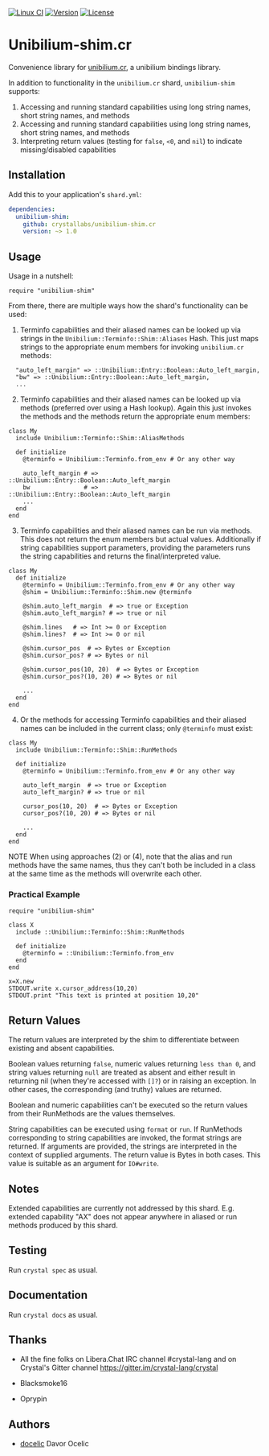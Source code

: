 [![Linux CI](https://github.com/crystallabs/unibilium-shim.cr/workflows/Linux%20CI/badge.svg)](https://github.com/crystallabs/unibilium-shim.cr/actions?query=workflow%3A%22Linux+CI%22+event%3Apush+branch%3Amaster)
[![Version](https://img.shields.io/github/tag/crystallabs/unibilium-shim.cr.svg?maxAge=360)](https://github.com/crystallabs/unibilium-shim.cr/releases/latest)
[![License](https://img.shields.io/github/license/crystallabs/unibilium-shim.cr.svg)](https://github.com/crystallabs/unibilium-shim.cr/blob/master/LICENSE)

# Unibilium-shim.cr

Convenience library for [unibilium.cr](https://github.com/crystallabs/unibilium.cr), a unibilium bindings library.

In addition to functionality in the `unibilium.cr` shard, `unibilium-shim` supports:

1. Accessing and running standard capabilities using long string names, short string names, and methods
1. Accessing and running standard capabilities using long string names, short string names, and methods
2. Interpreting return values (testing for `false`, `<0`, and `nil`) to indicate missing/disabled capabilities

## Installation

Add this to your application's `shard.yml`:

```yaml
dependencies:
  unibilium-shim:
    github: crystallabs/unibilium-shim.cr
    version: ~> 1.0
```

## Usage

Usage in a nutshell:

```crystal
require "unibilium-shim"
```

From there, there are multiple ways how the shard's functionality can be used:

1. Terminfo capabilities and their aliased names can be looked up via strings in the `Unibilium::Terminfo::Shim::Aliases` Hash.
This just maps strings to the appropriate enum members for invoking `unibilium.cr` methods:

```
  "auto_left_margin" => ::Unibilium::Entry::Boolean::Auto_left_margin,
  "bw" => ::Unibilium::Entry::Boolean::Auto_left_margin,
  ...
```

2. Terminfo capabilities and their aliased names can be looked up via methods (preferred over using a Hash lookup).
Again this just invokes the methods and the methods return the appropriate enum members:

```
class My
  include Unibilium::Terminfo::Shim::AliasMethods

  def initialize
    @terminfo = Unibilium::Terminfo.from_env # Or any other way

    auto_left_margin # => ::Unibilium::Entry::Boolean::Auto_left_margin
    bw               # => ::Unibilium::Entry::Boolean::Auto_left_margin
    ...
  end
end
```

3. Terminfo capabilities and their aliased names can be run via methods. This does not return the enum members
but actual values. Additionally if string capabilities support parameters, providing the parameters runs the
string capabilities and returns the final/interpreted value.

```
class My
  def initialize
    @terminfo = Unibilium::Terminfo.from_env # Or any other way
    @shim = Unibilium::Terminfo::Shim.new @terminfo

    @shim.auto_left_margin  # => true or Exception
    @shim.auto_left_margin? # => true or nil

    @shim.lines   # => Int >= 0 or Exception
    @shim.lines?  # => Int >= 0 or nil

    @shim.cursor_pos  # => Bytes or Exception
    @shim.cursor_pos? # => Bytes or nil

    @shim.cursor_pos(10, 20)  # => Bytes or Exception
    @shim.cursor_pos?(10, 20) # => Bytes or nil

    ...
  end
end
```

4. Or the methods for accessing Terminfo capabilities and their aliased names can be included in
the current class; only `@terminfo` must exist:

```
class My
  include Unibilium::Terminfo::Shim::RunMethods

  def initialize
    @terminfo = Unibilium::Terminfo.from_env # Or any other way

    auto_left_margin  # => true or Exception
    auto_left_margin? # => true or nil

    cursor_pos(10, 20)  # => Bytes or Exception
    cursor_pos?(10, 20) # => Bytes or nil

    ...
  end
end
```

NOTE When using approaches (2) or (4), note that the alias and run methods have the same names, thus
they can't both be included in a class at the same time as the methods will overwrite each other.

### Practical Example

```
require "unibilium-shim"

class X
  include ::Unibilium::Terminfo::Shim::RunMethods

  def initialize
    @terminfo = ::Unibilium::Terminfo.from_env
  end
end

x=X.new
STDOUT.write x.cursor_address(10,20)
STDOUT.print "This text is printed at position 10,20"
```

## Return Values

The return values are interpreted by the shim to differentiate between existing and absent capabilities.

Boolean values returning `false`, numeric values returning `less than 0`, and string values returning `null`
are treated as absent and either result in returning nil (when they're accessed with `[]?`) or in raising
an exception. In other cases, the corresponding (and truthy) values are returned.

Boolean and numeric capabilities can't be executed so the return values from their RunMethods are
the values themselves.

String capabilities can be executed using `format` or `run`. If RunMethods corresponding to
string capabilities are invoked, the format strings are returned. If arguments are provided,
the strings are interpreted in the context of supplied arguments. The return value is Bytes
in both cases. This value is suitable as an argument for `IO#write`.

## Notes

Extended capabilities are currently not addressed by this shard. E.g. extended capability "AX" does not
appear anywhere in aliased or run methods produced by this shard.

## Testing

Run `crystal spec` as usual.

## Documentation

Run `crystal docs` as usual.

## Thanks

* All the fine folks on Libera.Chat IRC channel #crystal-lang and on Crystal's Gitter channel https://gitter.im/crystal-lang/crystal

* Blacksmoke16

* Oprypin

## Authors

- [docelic](https://github.com/docelic) Davor Ocelic
